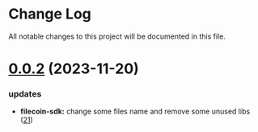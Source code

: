 
# Change Log

All notable changes to this project will be documented in this file.

# [0.0.2](https://github.com/okx/go-wallet-sdk) (2023-11-20)

### updates

- **filecoin-sdk:** change some files name and remove some unused libs ([21](https://github.com/okx/go-wallet-sdk/pull/21))
